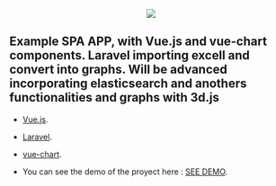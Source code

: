 <p align="center"><img src="https://laravel.com/assets/img/components/logo-laravel.svg"></p>



## Example SPA APP, with Vue.js and vue-chart components. Laravel importing excell and convert into graphs. Will be advanced incorporating elasticsearch and anothers functionalities and graphs with 3d.js 



- [Vue.js](https://laravel.com/docs).
- [Laravel](https://laravel.com/docs).
- [vue-chart](https://github.com/apertureless/vue-chartjs).

- You can see the demo of the proyect here : [SEE DEMO](http://graphconverter.webandwebs.com/).


